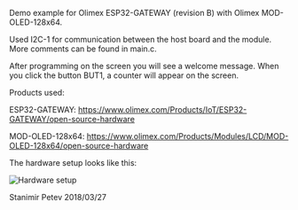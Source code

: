 Demo example for Olimex ESP32-GATEWAY (revision B) with Olimex MOD-OLED-128x64.

Used I2C-1 for communication between the host board and the module. More comments can be found in main.c. 

After programming on the screen you will see a welcome message. When you click the button BUT1, a counter will appear on the screen.

Products used:

ESP32-GATEWAY: https://www.olimex.com/Products/IoT/ESP32-GATEWAY/open-source-hardware

MOD-OLED-128x64: https://www.olimex.com/Products/Modules/LCD/MOD-OLED-128x64/open-source-hardware

The hardware setup looks like this:

![Hardware setup](https://github.com/OLIMEX/ESP32-GATEWAY/blob/master/SOFTWARE/Newest-board-revisions/MOD-OLED/Pic1.jpg)

Stanimir Petev
2018/03/27
